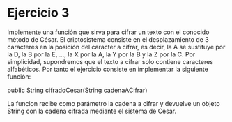 # Ejercicio 3

Implemente una función que sirva para cifrar un texto con el conocido método de César. 
El criptosistema consiste en el desplazamiento de 3 caracteres en la posición del caracter a cifrar, es decir, 
la A se sustituye por la D, la B por la E, ..., la X por la A, la Y por la B y la Z por la C. 
Por simplicidad, supondremos que el texto a cifrar solo contiene caracteres alfabéticos. 
Por tanto el ejercicio consiste en implementar la siguiente función:

public String cifradoCesar(String cadenaACifrar)

La funcion recibe como parámetro la cadena a cifrar y devuelve un objeto String con la cadena cifrada mediante el sistema de Cesar.